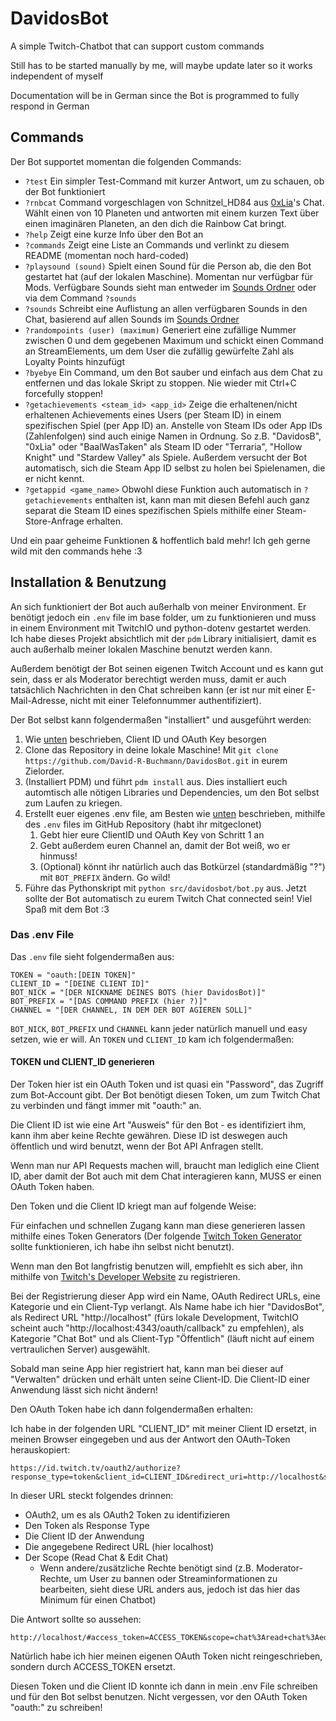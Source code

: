 # DavidosBot
A simple Twitch-Chatbot that can support custom commands

Still has to be started manually by me, will maybe update later so it works independent of myself

Documentation will be in German since the Bot is programmed to fully respond in German

## Commands
Der Bot supportet momentan die folgenden Commands:
- `?test`
Ein simpler Test-Command mit kurzer Antwort, um zu schauen, ob der Bot funktioniert
- `?rnbcat` 
Command vorgeschlagen von Schnitzel_HD84 aus [0xLia](https://www.twitch.tv/0xlia)'s Chat.
Wählt einen von 10 Planeten und antworten mit einem kurzen Text über einen imaginären Planeten, an den dich die Rainbow Cat bringt.
- `?help`
Zeigt eine kurze Info über den Bot an
- `?commands`
Zeigt eine Liste an Commands und verlinkt zu diesem README (momentan noch hard-coded)
- `?playsound (sound)`
Spielt einen Sound für die Person ab, die den Bot gestartet hat (auf der lokalen Maschine). Momentan nur verfügbar für Mods. Verfügbare Sounds sieht man entweder im [Sounds Ordner](sounds/) oder via dem Command `?sounds`
- `?sounds`
Schreibt eine Auflistung an allen verfügbaren Sounds in den Chat, basierend auf allen Sounds im [Sounds Ordner](sounds/)
- `?randompoints (user) (maximum)`
Generiert eine zufällige Nummer zwischen 0 und dem gegebenen Maximum und schickt einen Command an StreamElements, um dem User die zufällig gewürfelte Zahl als Loyalty Points hinzufügt
- `?byebye`
Ein Command, um den Bot sauber und einfach aus dem Chat zu entfernen und das lokale Skript zu stoppen. Nie wieder mit Ctrl+C forcefully stoppen!
- `?getachievements <steam_id> <app_id>`
Zeige die erhaltenen/nicht erhaltenen Achievements eines Users (per Steam ID) in einem spezifischen Spiel (per App ID) an. Anstelle von Steam IDs oder App IDs (Zahlenfolgen) sind auch einige Namen in Ordnung. So z.B. "DavidosB", "0xLia" oder "BaalWasTaken" als Steam ID oder "Terraria", "Hollow Knight" und "Stardew Valley" als Spiele. Außerdem versucht der Bot automatisch, sich die Steam App ID selbst zu holen bei Spielenamen, die er nicht kennt. 
- `?getappid <game_name>`
Obwohl diese Funktion auch automatisch in `?getachievements` enthalten ist, kann man mit diesen Befehl auch ganz separat die Steam ID eines spezifischen Spiels mithilfe einer Steam-Store-Anfrage erhalten.

Und ein paar geheime Funktionen & hoffentlich bald mehr! Ich geh gerne wild mit den commands hehe :3

## Installation & Benutzung
An sich funktioniert der Bot auch außerhalb von meiner Environment. Er benötigt jedoch ein `.env` file im base folder, um zu funktionieren und muss in einem Environment mit TwitchIO und python-dotenv gestartet werden. Ich habe dieses Projekt absichtlich mit der `pdm` Library initialisiert, damit es auch außerhalb meiner lokalen Maschine benutzt werden kann.

Außerdem benötigt der Bot seinen eigenen Twitch Account und es kann gut sein, dass er als Moderator berechtigt werden muss, damit er auch tatsächlich Nachrichten in den Chat schreiben kann (er ist nur mit einer E-Mail-Adresse, nicht mit einer Telefonnummer authentifiziert).

Der Bot selbst kann folgendermaßen "installiert" und ausgeführt werden:

1. Wie [unten](#token-und-client_id-generieren) beschrieben, Client ID und OAuth Key besorgen
2. Clone das Repository in deine lokale Maschine! Mit `git clone https://github.com/David-R-Buchmann/DavidosBot.git` in eurem Zielorder.
3. (Installiert PDM) und führt `pdm install` aus. Dies installiert euch automtisch alle nötigen Libraries und Dependencies, um den Bot selbst zum Laufen zu kriegen.
4. Erstellt euer eigenes .env file, am Besten wie [unten](#das-env-file) beschrieben, mithilfe des `.env` files im GitHub Repository (habt ihr mitgeclonet)
   1. Gebt hier eure ClientID und OAuth Key von Schritt 1 an
   2. Gebt außerdem euren Channel an, damit der Bot weiß, wo er hinmuss!
   3. (Optional) könnt ihr natürlich auch das Botkürzel (standardmäßig "?")  mit `BOT_PREFIX` ändern. Go wild!
5. Führe das Pythonskript mit `python src/davidosbot/bot.py` aus. Jetzt sollte der Bot automatisch zu eurem Twitch Chat connected sein! Viel Spaß mit dem Bot :3


### Das .env File
Das `.env` file sieht folgendermaßen aus:

```
TOKEN = "oauth:[DEIN TOKEN]"
CLIENT_ID = "[DEINE CLIENT ID]"
BOT_NICK = "[DER NICKNAME DEINES BOTS (hier DavidosBot)]"
BOT_PREFIX = "[DAS COMMAND PREFIX (hier ?)]"
CHANNEL = "[DER CHANNEL, IN DEM DER BOT AGIEREN SOLL]"
```

`BOT_NICK`, `BOT_PREFIX` und `CHANNEL` kann jeder natürlich manuell und easy setzen, wie er will. An `TOKEN` und `CLIENT_ID` kam ich folgendermaßen:

#### TOKEN und CLIENT_ID generieren
Der Token hier ist ein OAuth Token und ist quasi ein "Password", das Zugriff zum Bot-Account gibt. Der Bot benötigt diesen Token, um zum Twitch Chat zu verbinden und fängt immer mit "oauth:" an. 

Die Client ID ist wie eine Art "Ausweis" für den Bot - es identifiziert ihm, kann ihm aber keine Rechte gewähren. Diese ID ist deswegen auch öffentlich und wird benutzt, wenn der Bot API Anfragen stellt.

Wenn man nur API Requests machen will, braucht man lediglich eine Client ID, aber damit der Bot auch mit dem Chat interagieren kann, MUSS er einen OAuth Token haben.

Den Token und die Client ID kriegt man auf folgende Weise:

Für einfachen und schnellen Zugang kann man diese generieren lassen mithilfe eines Token Generators (Der folgende [Twitch Token Generator](https://twitchtokengenerator.com/) sollte funktionieren, ich habe ihn selbst nicht benutzt).

Wenn man den Bot langfristig benutzen will, empfiehlt es sich aber, ihn mithilfe von [Twitch's Developer Website](https://dev.twitch.tv/console/apps/create) zu registrieren. 

Bei der Registrierung dieser App wird ein Name, OAuth Redirect URLs, eine Kategorie und ein Client-Typ verlangt. Als Name habe ich hier "DavidosBot", als Redirect URL "http://localhost" (fürs lokale Development, TwitchIO scheint auch "http://localhost:4343/oauth/callback" zu empfehlen), als Kategorie "Chat Bot" und als Client-Typ "Öffentlich" (läuft nicht auf einem vertraulichen Server) ausgewählt.

Sobald man seine App hier registriert hat, kann man bei dieser auf "Verwalten" drücken und erhält unten seine Client-ID. Die Client-ID einer Anwendung lässt sich nicht ändern!

Den OAuth Token habe ich dann folgendermaßen erhalten:

Ich habe in der folgenden URL "CLIENT_ID" mit meiner Client ID ersetzt, in meinen Browser eingegeben und aus der Antwort den OAuth-Token herauskopiert:

```
https://id.twitch.tv/oauth2/authorize?response_type=token&client_id=CLIENT_ID&redirect_uri=http://localhost&scope=chat:read+chat:edit
```

In dieser URL steckt folgendes drinnen:
- OAuth2, um es als OAuth2 Token zu identifizieren
- Den Token als Response Type
- Die Client ID der Anwendung
- Die angegebene Redirect URL (hier localhost)
- Der Scope (Read Chat & Edit Chat) 
  - Wenn andere/zusätzliche Rechte benötigt sind (z.B. Moderator-Rechte, um User zu bannen oder Streaminformationen zu bearbeiten, sieht diese URL anders aus, jedoch ist das hier das Minimum für einen Chatbot)

Die Antwort sollte so aussehen:
```
http://localhost/#access_token=ACCESS_TOKEN&scope=chat%3Aread+chat%3Aedit&token_type=bearer
```

Natürlich habe ich hier meinen eigenen OAuth Token nicht reingeschrieben, sondern durch ACCESS_TOKEN ersetzt.

Diesen Token und die Client ID konnte ich dann in mein .env File schreiben und für den Bot selbst benutzen. Nicht vergessen, vor den OAuth Token "oauth:" zu schreiben!